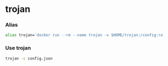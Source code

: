 # trojan

### Alias

```sh
alias trojan='docker run --rm --name trojan -v $HOME/trojan:/config:ro -p 9080:9080 trojangfw/trojan:1.14.1 trojan "$@"'
```

### Use trojan

```sh
trojan -c config.json
```
